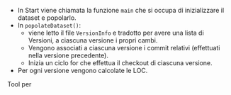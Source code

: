 - In Start viene chiamata la funzione `main` che si occupa di inizializzare il dataset e popolarlo.
- In `popolateDataset()`:
  - viene letto il file `VersionInfo` e tradotto per avere una lista di Versioni, a ciascuna versione i propri cambi.
  - Vengono associati a ciascuna versione i commit relativi (effettuati nella versione precedente).
  - Inizia un ciclo for che effettua il checkout di ciascuna versione.
- Per ogni versione vengono calcolate le LOC.

Tool per 